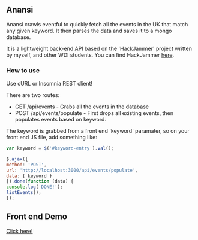 ## Anansi

Anansi crawls eventful to quickly fetch all the events in the UK that match
any given keyword. It then parses the data and saves it to a mongo database.

It is a lightweight back-end API based on the 'HackJammer' project written by
myself, and other WDI students. You can find HackJammer [here].

[here]: https://github.com/webdev11/wdi-project-3

### How to use

Use cURL or Insomnia REST client!

There are two routes:
* GET /api/events - Grabs all the events in the database
* POST /api/events/populate - First drops all existing events, then populates events
based on keyword.

The keyword is grabbed from a front end 'keyword' paramater, so on your front end JS file, add something like:

```javascript
var keyword = $('#keyword-entry').val();

$.ajax({
method: 'POST',
url: 'http://localhost:3000/api/events/populate',
data: { keyword }
}).done(function (data) {
console.log('DONE!');
listEvents();
});
```

## Front end Demo

[Click here!]

[Click here!]: https://github.com/phobos101/anansi-front

